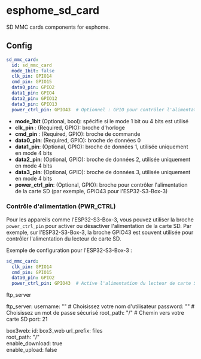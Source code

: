 # esphome_sd_card

SD MMC cards components for esphome.

## Config

```yaml
sd_mmc_card:
  id: sd_mmc_card
  mode_1bit: false
  clk_pin: GPIO14
  cmd_pin: GPIO15
  data0_pin: GPIO2
  data1_pin: GPIO4
  data2_pin: GPIO12
  data3_pin: GPIO13
  power_ctrl_pin: GPIO43  # Optionnel : GPIO pour contrôler l'alimentation de la carte SD
```

* **mode_1bit** (Optional, bool): spécifie si le mode 1 bit ou 4 bits est utilisé
* **clk_pin** : (Required, GPIO): broche d'horloge
* **cmd_pin** : (Required, GPIO): broche de commande
* **data0_pin**: (Required, GPIO): broche de données 0
* **data1_pin**: (Optional, GPIO): broche de données 1, utilisée uniquement en mode 4 bits
* **data2_pin**: (Optional, GPIO): broche de données 2, utilisée uniquement en mode 4 bits
* **data3_pin**: (Optional, GPIO): broche de données 3, utilisée uniquement en mode 4 bits
* **power_ctrl_pin**: (Optional, GPIO): broche pour contrôler l'alimentation de la carte SD (par exemple, GPIO43 pour l'ESP32-S3-Box-3)

### Contrôle d'alimentation (PWR_CTRL)

Pour les appareils comme l'ESP32-S3-Box-3, vous pouvez utiliser la broche `power_ctrl_pin` pour activer ou désactiver l'alimentation de la carte SD. Par exemple, sur l'ESP32-S3-Box-3, la broche GPIO43 est souvent utilisée pour contrôler l'alimentation du lecteur de carte SD.

Exemple de configuration pour l'ESP32-S3-Box-3 :
```yaml
sd_mmc_card:
  clk_pin: GPIO14
  cmd_pin: GPIO15
  data0_pin: GPIO2
  power_ctrl_pin: GPIO43  # Active l'alimentation du lecteur de carte SD
```

ftp_server 

ftp_server:
  username: ""  # Choisissez votre nom d'utilisateur
  password: ""  # Choisissez un mot de passe sécurisé
  root_path: "/"  # Chemin vers votre carte SD
  port: 21 


  box3web:
  id: box3_web
  url_prefix: files                    
  root_path: "/"                 
  enable_download: true                 
  enable_upload: false 


  


